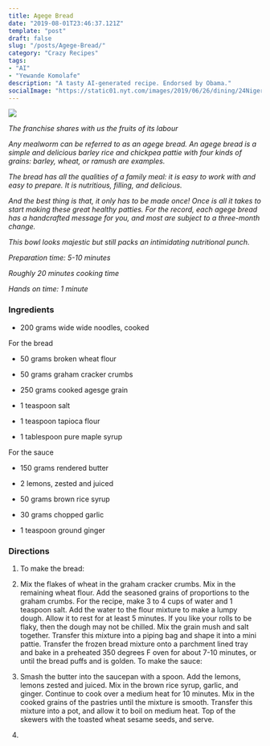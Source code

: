 ```yaml
---
title: Agege Bread
date: "2019-08-01T23:46:37.121Z"
template: "post"
draft: false
slug: "/posts/Agege-Bread/"
category: "Crazy Recipes"
tags:
- "AI"
- "Yewande Komolafe"
description: "A tasty AI-generated recipe. Endorsed by Obama."
socialImage: "https://static01.nyt.com/images/2019/06/26/dining/24Nigerianrex9/merlin_156460023_a8fc5107-39cf-41c5-99f1-001727ca100a-threeByTwoMediumAt2X.jpg"
---
```


![](https://static01.nyt.com/images/2019/06/26/dining/24Nigerianrex9/merlin_156460023_a8fc5107-39cf-41c5-99f1-001727ca100a-threeByTwoMediumAt2X.jpg)

*The franchise shares with us the fruits of its labour*

*Any mealworm can be referred to as an agege bread. An agege bread is a simple and delicious barley rice and chickpea pattie with four kinds of grains: barley, wheat, or ramush are examples.*

*The bread has all the qualities of a family meal: it is easy to work with and easy to prepare. It is nutritious, filling, and delicious.*

*And the best thing is that, it only has to be made once! Once is all it takes to start making these great healthy patties. For the record, each agege bread has a handcrafted message for you, and most are subject to a three-month change.*

*This bowl looks majestic but still packs an intimidating nutritional punch.*

*Preparation time: 5-10 minutes*

*Roughly 20 minutes cooking time*

*Hands on time: 1 minute*
### Ingredients

* 200 grams wide wide noodles, cooked

For the bread

* 50 grams broken wheat flour

* 50 grams graham cracker crumbs

* 250 grams cooked agesge grain

* 1 teaspoon salt

* 1 teaspoon tapioca flour

* 1 tablespoon pure maple syrup

For the sauce

* 150 grams rendered butter

* 2 lemons, zested and juiced

* 50 grams brown rice syrup

* 30 grams chopped garlic

* 1 teaspoon ground ginger
### Directions

1. To make the bread:

1. Mix the flakes of wheat in the graham cracker crumbs. Mix in the remaining wheat flour. Add the seasoned grains of proportions to the graham crumbs. For the recipe, make 3 to 4 cups of water and 1 teaspoon salt. Add the water to the flour mixture to make a lumpy dough. Allow it to rest for at least 5 minutes. If you like your rolls to be flaky, then the dough may not be chilled. Mix the grain mush and salt together. Transfer this mixture into a piping bag and shape it into a mini pattie. Transfer the frozen bread mixture onto a parchment lined tray and bake in a preheated 350 degrees F oven for about 7-10 minutes, or until the bread puffs and is golden. To make the sauce:

1. Smash the butter into the saucepan with a spoon. Add the lemons, lemons zested and juiced. Mix in the brown rice syrup, garlic, and ginger. Continue to cook over a medium heat for 10 minutes. Mix in the cooked grains of the pastries until the mixture is smooth. Transfer this mixture into a pot, and allow it to boil on medium heat. Top of the skewers with the toasted wheat sesame seeds, and serve.

1. 